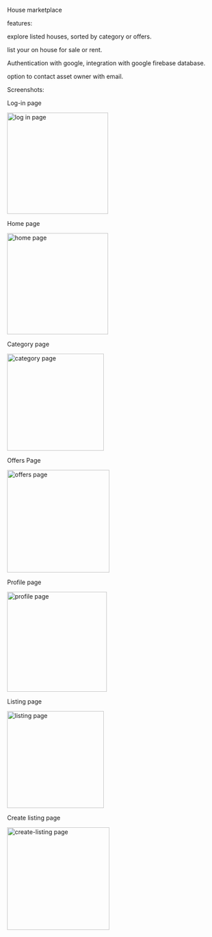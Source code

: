 House marketplace 

features:

explore listed houses, sorted by category or offers.

list your on house for sale or rent.

Authentication with google, integration with google firebase database.

option to contact asset owner with email.


Screenshots:


Log-in page

<img width="236" alt="log in page" src="https://github.com/Roief8/House-Marketplace/assets/105589810/30a1569d-4e98-4d7d-ae54-cf7f0bc15129">


Home page

<img width="236" alt="home page" src="https://github.com/Roief8/House-Marketplace/assets/105589810/a8bb4f6d-05e0-4347-8b3c-0c4e66f778ad">


Category page

<img width="226" alt="category page" src="https://github.com/Roief8/House-Marketplace/assets/105589810/6d7bee85-ced2-44f3-836e-9f36515f9a22">


Offers Page

<img width="239" alt="offers page" src="https://github.com/Roief8/House-Marketplace/assets/105589810/574e02f0-1f6a-46ae-bb5b-e9492836ddef">


Profile page

<img width="233" alt="profile page" src="https://github.com/Roief8/House-Marketplace/assets/105589810/bd1e95a1-7198-4040-958d-0f360b675581">


Listing page

<img width="226" alt="listing page" src="https://github.com/Roief8/House-Marketplace/assets/105589810/ed62bccb-3a35-4ff1-b11c-d83485d06c19">


Create listing page

<img width="239" alt="create-listing page" src="https://github.com/Roief8/House-Marketplace/assets/105589810/d897e531-edff-4e53-8b68-1f3ccca832c2">
